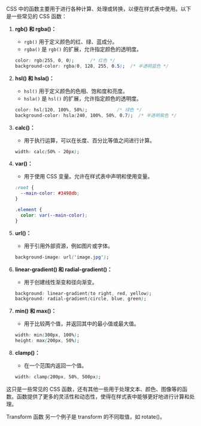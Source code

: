 CSS 中的函数主要用于进行各种计算、处理或转换，以便在样式表中使用。以下是一些常见的 CSS 函数：

1. **rgb() 和 rgba()：**
   - `rgb()` 用于定义颜色的红、绿、蓝成分。
   - `rgba()` 是 `rgb()` 的扩展，允许指定颜色的透明度。

   ```css
   color: rgb(255, 0, 0);      /* 红色 */
   background-color: rgba(0, 128, 255, 0.5);  /* 半透明蓝色 */
   ```

2. **hsl() 和 hsla()：**
   - `hsl()` 用于定义颜色的色相、饱和度和亮度。
   - `hsla()` 是 `hsl()` 的扩展，允许指定颜色的透明度。

   ```css
   color: hsl(120, 100%, 50%);           /* 绿色 */
   background-color: hsla(240, 100%, 50%, 0.7);  /* 半透明紫色 */
   ```

3. **calc()：**
   - 用于执行运算，可以在长度、百分比等值之间进行计算。

   ```css
   width: calc(50% - 20px);
   ```

4. **var()：**
   - 用于使用 CSS 变量。允许在样式表中声明和使用变量。

   ```css
   :root {
     --main-color: #3498db;
   }

   .element {
     color: var(--main-color);
   }
   ```

5. **url()：**
   - 用于引用外部资源，例如图片或字体。

   ```css
   background-image: url('image.jpg');
   ```

6. **linear-gradient() 和 radial-gradient()：**
   - 用于创建线性渐变和径向渐变。

   ```css
   background: linear-gradient(to right, red, yellow);
   background: radial-gradient(circle, blue, green);
   ```

7. **min() 和 max()：**
   - 用于比较两个值，并返回其中的最小值或最大值。

   ```css
   width: min(300px, 100%);
   height: max(200px, 50%);
   ```

8. **clamp()：**
   - 在一个范围内返回一个值。

   ```css
   width: clamp(200px, 50%, 500px);
   ```

这只是一些常见的 CSS 函数，还有其他一些用于处理文本、颜色、图像等的函数。函数提供了更多的灵活性和动态性，使得在样式表中能够更好地进行计算和处理。

Transform 函数
另一个例子是 transform 的不同取值，如 rotate()。
